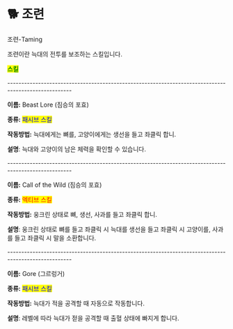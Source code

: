 # 🐕 조련

조련-Taming



조련이란 늑대의 전투를 보조하는 스킬입니다.



<mark style="color:green;">**스킬**</mark>

\-----------------------------------------------------------------------------------------------------

**이름:** Beast Lore (짐승의 포효)

**종류:** <mark style="color:blue;">패시브 스킬</mark>

**작동방법:** 늑대에게는 뼈를, 고양이에게는 생선을 들고 좌클릭 합니.

**설명**: 늑대와 고양이의 남은 체력을 확인할 수 있습니다.

\-----------------------------------------------------------------------------------------------------

**이름:** Call of the Wild (짐승의 포효)

**종류:** <mark style="color:red;">엑티브 스킬</mark>

**작동방법:** 웅크린 상태로 뼈, 생선, 사과를 들고 좌클릭 합니.

**설명**: 웅크린 상태로 뼈를 들고 좌클릭 시 늑대를 생선을 들고 좌클릭 시 고양이를, 사과를 들고 좌클릭 시 말을 소환합니다.

\-----------------------------------------------------------------------------------------------------

**이름:** Gore (그르렁거)

**종류:** <mark style="color:blue;">패시브 스킬</mark>

**작동방법:** 늑대가 적을 공격할 때 자동으로 작동합니다.

**설명**: 레벨에 따라 늑대가 젇을 공격할 때 출혈 상태에 빠지게 합니다.
